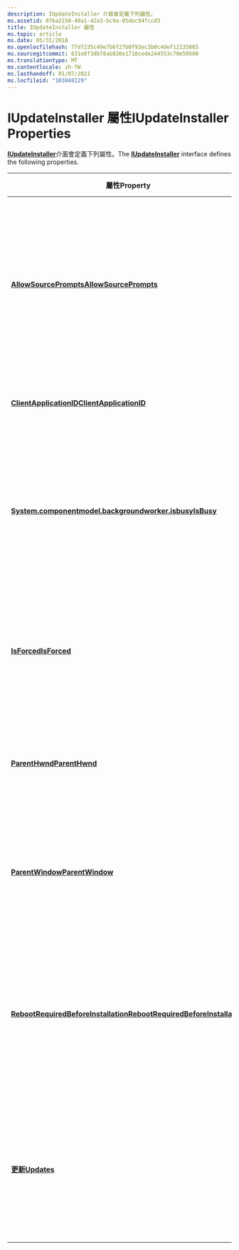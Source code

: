```yaml
---
description: IUpdateInstaller 介面會定義下列屬性。
ms.assetid: 876a2150-40a1-42a3-bc9a-05dec94fccd3
title: IUpdateInstaller 屬性
ms.topic: article
ms.date: 05/31/2018
ms.openlocfilehash: 77df235c49e7b6f27b0f93ec3b0c4def12135065
ms.sourcegitcommit: 831e8f3db78ab820e1710cede244553c70e50500
ms.translationtype: MT
ms.contentlocale: zh-TW
ms.lasthandoff: 01/07/2021
ms.locfileid: "103848129"
---
```

# <a name="iupdateinstaller-properties"></a><span data-ttu-id="38a82-103">IUpdateInstaller 屬性</span><span class="sxs-lookup"><span data-stu-id="38a82-103">IUpdateInstaller Properties</span></span>

<span data-ttu-id="38a82-104">[**IUpdateInstaller**](/windows/desktop/api/Wuapi/nn-wuapi-iupdateinstaller)介面會定義下列屬性。</span><span class="sxs-lookup"><span data-stu-id="38a82-104">The [**IUpdateInstaller**](/windows/desktop/api/Wuapi/nn-wuapi-iupdateinstaller) interface defines the following properties.</span></span>



| <span data-ttu-id="38a82-105">屬性</span><span class="sxs-lookup"><span data-stu-id="38a82-105">Property</span></span>                                                                                      | <span data-ttu-id="38a82-106">描述</span><span class="sxs-lookup"><span data-stu-id="38a82-106">Description</span></span>                                                                                                                           |
|-----------------------------------------------------------------------------------------------|---------------------------------------------------------------------------------------------------------------------------------------|
| [<span data-ttu-id="38a82-107">**AllowSourcePrompts**</span><span class="sxs-lookup"><span data-stu-id="38a82-107">**AllowSourcePrompts**</span></span>](/windows/desktop/api/Wuapi/nf-wuapi-iupdateinstaller-get_allowsourceprompts)                             | <span data-ttu-id="38a82-108">取得和設定布林值，這個值會指出是否要在安裝更新時，對使用者顯示來源提示。</span><span class="sxs-lookup"><span data-stu-id="38a82-108">Gets and sets a Boolean value that indicates whether to show source prompts to the user when installing the updates.</span></span>                  |
| [<span data-ttu-id="38a82-109">**ClientApplicationID**</span><span class="sxs-lookup"><span data-stu-id="38a82-109">**ClientApplicationID**</span></span>](/windows/desktop/api/Wuapi/nf-wuapi-iupdateinstaller-get_clientapplicationid)                           | <span data-ttu-id="38a82-110">取得和設定目前的用戶端應用程式。</span><span class="sxs-lookup"><span data-stu-id="38a82-110">Gets and sets the current client application.</span></span>                                                                                         |
| [<span data-ttu-id="38a82-111">**System.componentmodel.backgroundworker.isbusy**</span><span class="sxs-lookup"><span data-stu-id="38a82-111">**IsBusy**</span></span>](/windows/desktop/api/Wuapi/nf-wuapi-iupdateinstaller-get_isbusy)                                                     | <span data-ttu-id="38a82-112">取得布林值，指出電腦是否在特定時間進行安裝或卸載。</span><span class="sxs-lookup"><span data-stu-id="38a82-112">Gets a Boolean value that indicates whether an installation or uninstallation is in progress on a computer at a specific time.</span></span>        |
| [<span data-ttu-id="38a82-113">**IsForced**</span><span class="sxs-lookup"><span data-stu-id="38a82-113">**IsForced**</span></span>](/windows/desktop/api/Wuapi/nf-wuapi-iupdateinstaller-get_isforced)                                                 | <span data-ttu-id="38a82-114">取得或設定布林值，指出是否強制安裝或卸載更新。</span><span class="sxs-lookup"><span data-stu-id="38a82-114">Gets or sets a Boolean value that indicates whether to forcibly install or uninstall an update.</span></span>                                       |
| [<span data-ttu-id="38a82-115">**ParentHwnd**</span><span class="sxs-lookup"><span data-stu-id="38a82-115">**ParentHwnd**</span></span>](/windows/desktop/api/Wuapi/nf-wuapi-iupdateinstaller-get_parenthwnd)                                             | <span data-ttu-id="38a82-116">取得和設定可包含對話方塊的父視窗的控制碼。</span><span class="sxs-lookup"><span data-stu-id="38a82-116">Gets and sets a handle to the parent window that can contain a dialog box.</span></span>                                                            |
| [<span data-ttu-id="38a82-117">**ParentWindow**</span><span class="sxs-lookup"><span data-stu-id="38a82-117">**ParentWindow**</span></span>](/windows/desktop/api/Wuapi/nf-wuapi-iupdateinstaller-get_parentwindow)                                         | <span data-ttu-id="38a82-118">取得和設定介面，這個介面表示可以包含對話方塊的父視窗。</span><span class="sxs-lookup"><span data-stu-id="38a82-118">Gets and sets the interface that represents the parent window that can contain a dialog box.</span></span>                                          |
| [<span data-ttu-id="38a82-119">**RebootRequiredBeforeInstallation**</span><span class="sxs-lookup"><span data-stu-id="38a82-119">**RebootRequiredBeforeInstallation**</span></span>](/windows/desktop/api/Wuapi/nf-wuapi-iupdateinstaller-get_rebootrequiredbeforeinstallation) | <span data-ttu-id="38a82-120">取得布林值，這個值表示安裝或卸載更新之前是否需要重新開機系統。</span><span class="sxs-lookup"><span data-stu-id="38a82-120">Gets a Boolean value that indicates whether a system restart is required before installing or uninstalling updates.</span></span>                   |
| [<span data-ttu-id="38a82-121">**更新**</span><span class="sxs-lookup"><span data-stu-id="38a82-121">**Updates**</span></span>](/windows/desktop/api/Wuapi/nf-wuapi-iupdateinstaller-get_updates)                                                   | <span data-ttu-id="38a82-122">取得和設定介面，其中包含指定用於安裝或卸載之更新的唯讀集合。</span><span class="sxs-lookup"><span data-stu-id="38a82-122">Gets and sets an interface that contains a read-only collection of the updates that are specified for installation or uninstallation.</span></span> |



 

 

 



